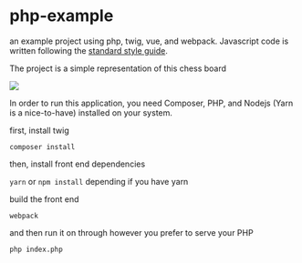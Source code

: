 # php-example
an example project using php, twig, vue, and webpack. Javascript code is written following the [standard style guide](https://standardjs.com/).

The project is a simple representation of this chess board

<img src="http://www.mark-weeks.com/aboutcom/images/aa03e24d.gif">

In order to run this application, you need Composer, PHP, and Nodejs (Yarn is a nice-to-have) installed on your system.

first, install twig

`composer install`

then, install front end dependencies

`yarn` or `npm install` depending if you have yarn

build the front end

`webpack`

and then run it on through however you prefer to serve your PHP

`php index.php`
